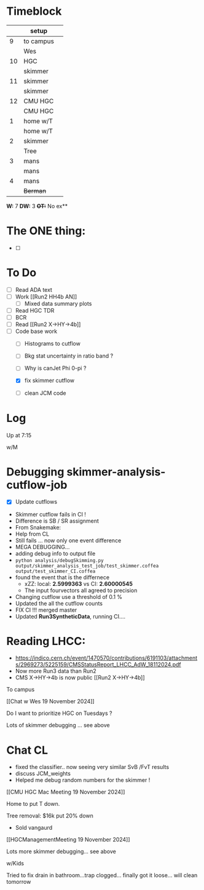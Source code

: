 # Timeblock

|     | setup      |     |
| --- | ---------- | --- |
| 9   | to campus  |     |
|     | Wes        |     |
| 10  | HGC        |     |
|     | skimmer    |     |
| 11  | skimmer    |     |
|     | skimmer    |     |
| 12  | CMU HGC    |     |
|     | CMU HGC    |     |
| 1   | home w/T   |     |
|     | home w/T   |     |
| 2   | skimmer    |     |
|     | Tree       |     |
| 3   | mans       |     |
|     | mans       |     |
| 4   | mans       |     |
|     | ~~Berman~~ |     |

**W:** 7 
**DW:** 3
~~**OT:**~~
No ex**

# The ONE thing: 
- [ ] 


# To Do
- [ ] Read ADA text
- [ ]  Work [[Run2 HH4b AN]]
	 - [ ] Mixed data summary plots
- [ ] Read HGC TDR
- [ ] BCR
- [ ] Read [[Run2 X->HY->4b]]
- [ ] Code base work
	- [ ] Histograms to cutflow
	- [ ] Bkg stat uncertainty in ratio band ?
	- [ ] Why is canJet Phi 0-pi ?
	- [x] fix skimmer cutflow
	- [ ] clean JCM code


# Log


Up at 7:15

w/M 

# Debugging skimmer-analysis-cutflow-job
- [x] Update cutflows
- Skimmer cutflow fails in CI !
- Difference is SB / SR assignment
- From Snakemake: 
- Help from CL
- Still fails ... now only one event difference 
- MEGA DEBUGGING...
- adding debug info to output file
- `python analysis/debugSkimming.py output/skimmer_analysis_test_job/test_skimmer.coffea output/test_skimmer_CI.coffea `
- found the event that is the differnece 
	- xZZ: local: **2.5999363** vs  CI: **2.60000545**
	- The input fourvectors all agreed to precision 
- Changing cutflow use a threshold of 0.1 %
- Updated the all the cutflow counts
- FIX CI !!! merged master
- Updated **Run3SyntheticData**, running CI....



# Reading LHCC:
- https://indico.cern.ch/event/1470570/contributions/6191103/attachments/2969273/5225159/CMSStatusReport_LHCC_AdW_18112024.pdf
- Now more Run3 data than Run2 
- CMS X->HY->4b is now public [[Run2 X->HY->4b]]


To campus 

[[Chat w Wes 19 November 2024]]

Do I want to prioritize HGC on Tuesdays ? 

Lots of skimmer debugging ... see above

# Chat CL
- fixed the classifier.. now seeing very similar SvB /FvT results
- discuss JCM_weights
- Helped me debug random numbers for the skimmer !



[[CMU HGC Mac Meeting 19 November 2024]]

Home to put T down.

Tree removal: $16k put 20% down
- Sold vangaurd

[[HGCManagementMeeting 19 November 2024]]

Lots more skimmer debugging... see above

w/Kids

Tried to fix drain in bathroom...trap clogged... finally got it loose... will clean tomorrow
